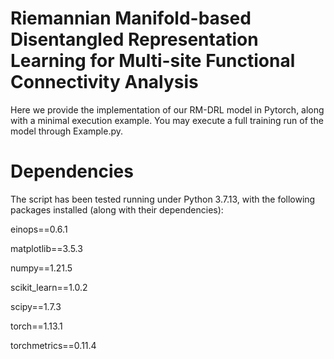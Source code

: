 # Riemannian Manifold-based Disentangled Representation Learning for Multi-site Functional Connectivity Analysis
Here we provide the implementation of our RM-DRL model in Pytorch, along with a minimal execution example. You may execute a full training run of the model through Example.py.

# Dependencies
The script has been tested running under Python 3.7.13, with the following packages installed (along with their dependencies):

einops==0.6.1

matplotlib==3.5.3

numpy==1.21.5

scikit_learn==1.0.2

scipy==1.7.3

torch==1.13.1

torchmetrics==0.11.4
